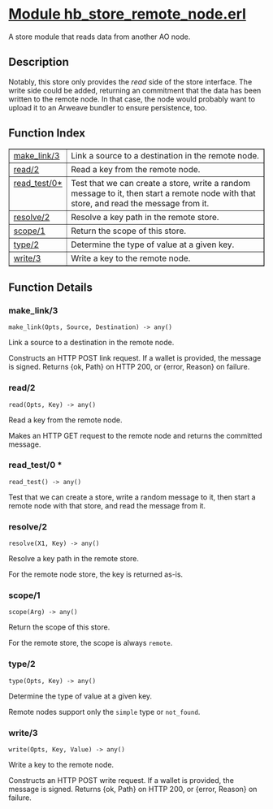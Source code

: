 # [Module hb_store_remote_node.erl](https://github.com/permaweb/HyperBEAM/blob/main/src/hb_store_remote_node.erl)




A store module that reads data from another AO node.

<a name="description"></a>

## Description ##
Notably, this store only provides the _read_ side of the store interface.
The write side could be added, returning an commitment that the data has
been written to the remote node. In that case, the node would probably want
to upload it to an Arweave bundler to ensure persistence, too.<a name="index"></a>

## Function Index ##


<table width="100%" border="1" cellspacing="0" cellpadding="2" summary="function index"><tr><td valign="top"><a href="#make_link-3">make_link/3</a></td><td>Link a source to a destination in the remote node.</td></tr><tr><td valign="top"><a href="#read-2">read/2</a></td><td>Read a key from the remote node.</td></tr><tr><td valign="top"><a href="#read_test-0">read_test/0*</a></td><td>Test that we can create a store, write a random message to it, then
start a remote node with that store, and read the message from it.</td></tr><tr><td valign="top"><a href="#resolve-2">resolve/2</a></td><td>Resolve a key path in the remote store.</td></tr><tr><td valign="top"><a href="#scope-1">scope/1</a></td><td>Return the scope of this store.</td></tr><tr><td valign="top"><a href="#type-2">type/2</a></td><td>Determine the type of value at a given key.</td></tr><tr><td valign="top"><a href="#write-3">write/3</a></td><td>Write a key to the remote node.</td></tr></table>


<a name="functions"></a>

## Function Details ##

<a name="make_link-3"></a>

### make_link/3 ###

`make_link(Opts, Source, Destination) -> any()`

Link a source to a destination in the remote node.

Constructs an HTTP POST link request. If a wallet is provided,
the message is signed. Returns {ok, Path} on HTTP 200, or
{error, Reason} on failure.

<a name="read-2"></a>

### read/2 ###

`read(Opts, Key) -> any()`

Read a key from the remote node.

Makes an HTTP GET request to the remote node and returns the
committed message.

<a name="read_test-0"></a>

### read_test/0 * ###

`read_test() -> any()`

Test that we can create a store, write a random message to it, then
start a remote node with that store, and read the message from it.

<a name="resolve-2"></a>

### resolve/2 ###

`resolve(X1, Key) -> any()`

Resolve a key path in the remote store.

For the remote node store, the key is returned as-is.

<a name="scope-1"></a>

### scope/1 ###

`scope(Arg) -> any()`

Return the scope of this store.

For the remote store, the scope is always `remote`.

<a name="type-2"></a>

### type/2 ###

`type(Opts, Key) -> any()`

Determine the type of value at a given key.

Remote nodes support only the `simple` type or `not_found`.

<a name="write-3"></a>

### write/3 ###

`write(Opts, Key, Value) -> any()`

Write a key to the remote node.

Constructs an HTTP POST write request. If a wallet is provided,
the message is signed. Returns {ok, Path} on HTTP 200, or
{error, Reason} on failure.

